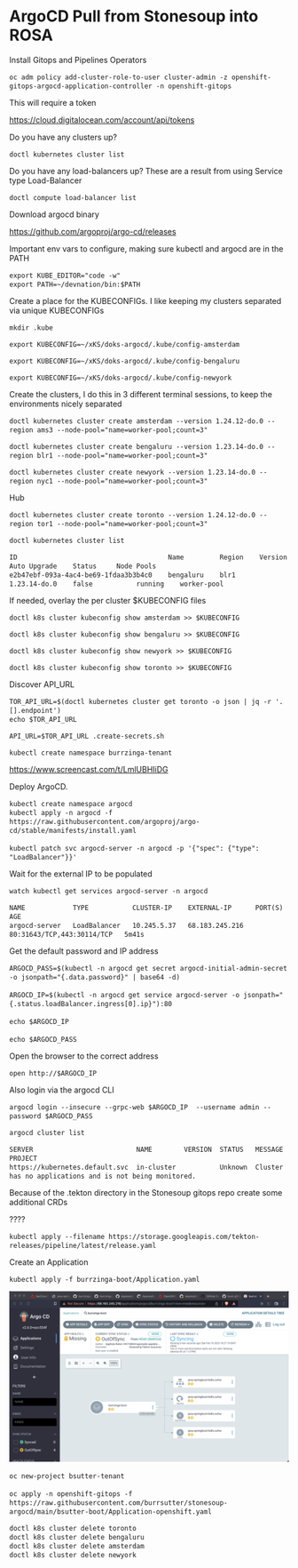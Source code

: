 # ArgoCD Pull from Stonesoup into ROSA


Install Gitops and Pipelines Operators

```
oc adm policy add-cluster-role-to-user cluster-admin -z openshift-gitops-argocd-application-controller -n openshift-gitops
```

This will require a token

https://cloud.digitalocean.com/account/api/tokens


Do you have any clusters up?

```
doctl kubernetes cluster list
```

Do you have any load-balancers up?  These are a result from using Service type Load-Balancer

```
doctl compute load-balancer list
```

Download argocd binary

https://github.com/argoproj/argo-cd/releases

Important env vars to configure, making sure kubectl and argocd are in the PATH

```
export KUBE_EDITOR="code -w"
export PATH=~/devnation/bin:$PATH
```


Create a place for the KUBECONFIGs.  I like keeping my clusters separated via unique KUBECONFIGs

```
mkdir .kube
```

```
export KUBECONFIG=~/xKS/doks-argocd/.kube/config-amsterdam
```

```
export KUBECONFIG=~/xKS/doks-argocd/.kube/config-bengaluru
```

```
export KUBECONFIG=~/xKS/doks-argocd/.kube/config-newyork
```

Create the clusters, I do this in 3 different terminal sessions, to keep the environments nicely separated

```
doctl kubernetes cluster create amsterdam --version 1.24.12-do.0 --region ams3 --node-pool="name=worker-pool;count=3"
```

```
doctl kubernetes cluster create bengaluru --version 1.23.14-do.0 --region blr1 --node-pool="name=worker-pool;count=3"
```

```
doctl kubernetes cluster create newyork --version 1.23.14-do.0 --region nyc1 --node-pool="name=worker-pool;count=3"
```

Hub

```
doctl kubernetes cluster create toronto --version 1.24.12-do.0 --region tor1 --node-pool="name=worker-pool;count=3"
```

```
doctl kubernetes cluster list
```

```
ID                                      Name         Region    Version         Auto Upgrade    Status     Node Pools
e2b47ebf-093a-4ac4-be69-1fdaa3b3b4c0    bengaluru    blr1      1.23.14-do.0    false           running    worker-pool
```

If needed, overlay the per cluster $KUBECONFIG files

```
doctl k8s cluster kubeconfig show amsterdam >> $KUBECONFIG
```

```
doctl k8s cluster kubeconfig show bengaluru >> $KUBECONFIG
```

```
doctl k8s cluster kubeconfig show newyork >> $KUBECONFIG
```

```
doctl k8s cluster kubeconfig show toronto >> $KUBECONFIG
```

Discover API_URL

```
TOR_API_URL=$(doctl kubernetes cluster get toronto -o json | jq -r '.[].endpoint')
echo $TOR_API_URL
```

```
API_URL=$TOR_API_URL .create-secrets.sh
```

```
kubectl create namespace burrzinga-tenant
```

https://www.screencast.com/t/LmlUBHIiDG



Deploy ArgoCD. 

```
kubectl create namespace argocd
kubectl apply -n argocd -f https://raw.githubusercontent.com/argoproj/argo-cd/stable/manifests/install.yaml

kubectl patch svc argocd-server -n argocd -p '{"spec": {"type": "LoadBalancer"}}'
```

Wait for the external IP to be populated

```
watch kubectl get services argocd-server -n argocd
```

```
NAME            TYPE           CLUSTER-IP    EXTERNAL-IP      PORT(S)                      AGE
argocd-server   LoadBalancer   10.245.5.37   68.183.245.216   80:31643/TCP,443:30114/TCP   5m41s
```

Get the default password and IP address

```
ARGOCD_PASS=$(kubectl -n argocd get secret argocd-initial-admin-secret -o jsonpath="{.data.password}" | base64 -d)

ARGOCD_IP=$(kubectl -n argocd get service argocd-server -o jsonpath="{.status.loadBalancer.ingress[0].ip}"):80

echo $ARGOCD_IP

echo $ARGOCD_PASS
```

Open the browser to the correct address

```
open http://$ARGOCD_IP
```

Also login via the argocd CLI

```
argocd login --insecure --grpc-web $ARGOCD_IP  --username admin --password $ARGOCD_PASS
```

```
argocd cluster list
```

```
SERVER                          NAME        VERSION  STATUS   MESSAGE                                                  PROJECT
https://kubernetes.default.svc  in-cluster           Unknown  Cluster has no applications and is not being monitored.
```

Because of the .tekton directory in the Stonesoup gitops repo create some additional CRDs

????

```
kubectl apply --filename https://storage.googleapis.com/tekton-releases/pipeline/latest/release.yaml
```  

Create an Application

```
kubectl apply -f burrzinga-boot/Application.yaml
```


![Burrzinga Boot Syncing](images/burrzinga-boot-syncing.png)


```
oc new-project bsutter-tenant
 
oc apply -n openshift-gitops -f https://raw.githubusercontent.com/burrsutter/stonesoup-argocd/main/bsutter-boot/Application-openshift.yaml
```

```
doctl k8s cluster delete toronto
doctl k8s cluster delete bengaluru
doctl k8s cluster delete amsterdam
doctl k8s cluster delete newyork
```



